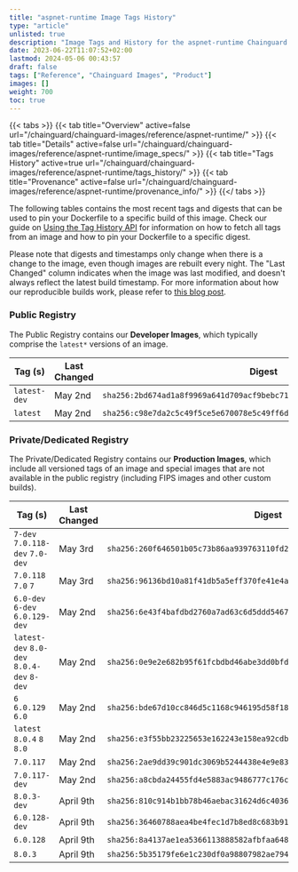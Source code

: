 ```yaml
---
title: "aspnet-runtime Image Tags History"
type: "article"
unlisted: true
description: "Image Tags and History for the aspnet-runtime Chainguard Image"
date: 2023-06-22T11:07:52+02:00
lastmod: 2024-05-06 00:43:57
draft: false
tags: ["Reference", "Chainguard Images", "Product"]
images: []
weight: 700
toc: true
---
```


{{< tabs >}}
{{< tab title="Overview" active=false url="/chainguard/chainguard-images/reference/aspnet-runtime/" >}}
{{< tab title="Details" active=false url="/chainguard/chainguard-images/reference/aspnet-runtime/image_specs/" >}}
{{< tab title="Tags History" active=true url="/chainguard/chainguard-images/reference/aspnet-runtime/tags_history/" >}}
{{< tab title="Provenance" active=false url="/chainguard/chainguard-images/reference/aspnet-runtime/provenance_info/" >}}
{{</ tabs >}}

The following tables contains the most recent tags and digests that can be used to pin your Dockerfile to a specific build of this image. Check our guide on [Using the Tag History API](/chainguard/chainguard-images/using-the-tag-history-api/) for information on how to fetch all tags from an image and how to pin your Dockerfile to a specific digest.

Please note that digests and timestamps only change when there is a change to the image, even though images are rebuilt every night. The "Last Changed" column indicates when the image was last modified, and doesn't always reflect the latest build timestamp. For more information about how our reproducible builds work, please refer to [this blog post](https://www.chainguard.dev/unchained/reproducing-chainguards-reproducible-image-builds).

### Public Registry
The Public Registry contains our **Developer Images**, which typically comprise the `latest*` versions of an image.

| Tag (s)       | Last Changed | Digest                                                                    |
|---------------|--------------|---------------------------------------------------------------------------|
|  `latest-dev` | May 2nd      | `sha256:2bd674ad1a8f9969a641d709acf9bebc713ca4fc280208ce202a87a3868570d0` |
|  `latest`     | May 2nd      | `sha256:c98e7da2c5c49f5ce5e670078e5c49ff6db29edc92eff25362404cf2cf3027c4` |


### Private/Dedicated Registry
The Private/Dedicated Registry contains our **Production Images**, which include all versioned tags of an image and special images that are not available in the public registry (including FIPS images and other custom builds).

| Tag (s)                                     | Last Changed | Digest                                                                    |
|---------------------------------------------|--------------|---------------------------------------------------------------------------|
|  `7-dev` `7.0.118-dev` `7.0-dev`            | May 3rd      | `sha256:260f646501b05c73b86aa939763110fd2c26030b1f67f989fbc9102207ae1c3b` |
|  `7.0.118` `7.0` `7`                        | May 3rd      | `sha256:96136bd10a81f41db5a5eff370fe41e4ab0c8a78f4140100fc85653afcc6450b` |
|  `6.0-dev` `6-dev` `6.0.129-dev`            | May 2nd      | `sha256:6e43f4bafdbd2760a7ad63c6d5ddd54673edc3d87aec3ac255202c1e6d0414c0` |
|  `latest-dev` `8.0-dev` `8.0.4-dev` `8-dev` | May 2nd      | `sha256:0e9e2e682b95f61fcbdbd46abe3dd0bfd7108329bfb6133cbdb3d064f6dbd16f` |
|  `6` `6.0.129` `6.0`                        | May 2nd      | `sha256:bde67d10cc846d5c1168c946195d58f18e392a795fed0b77a72de84eb6a7dd83` |
|  `latest` `8.0.4` `8` `8.0`                 | May 2nd      | `sha256:e3f55bb23225653e162243e158ea92cdb3236b6a1815a7fe8f836016443b7ae2` |
|  `7.0.117`                                  | May 2nd      | `sha256:2ae9dd39c901dc3069b5244438e4e9e83e8420ad7020879321ad7d75e9d4872e` |
|  `7.0.117-dev`                              | May 2nd      | `sha256:a8cbda24455fd4e5883ac9486777c176c7d4291a0fe7536835b0d8b7ce7c5b2c` |
|  `8.0.3-dev`                                | April 9th    | `sha256:810c914b1bb78b46aebac31624d6c403653f95c9a175c7068acbe0f320263947` |
|  `6.0.128-dev`                              | April 9th    | `sha256:36460788aea4be4fec1d7b8ed8c683b91663340a3f2f4a0afddb4e17803cc08e` |
|  `6.0.128`                                  | April 9th    | `sha256:8a4137ae1ea5366113888582afbfaa6483be863cfa8b8982912517b59c9a6fc9` |
|  `8.0.3`                                    | April 9th    | `sha256:5b35179fe6e1c230df0a98807982ae794ceeb3eec483725ac0d1b96120f03942` |

